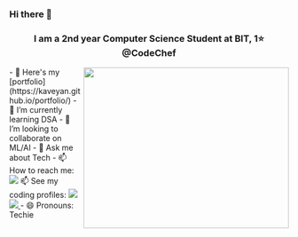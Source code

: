 ### Hi there 👋
<h3 align="center">I am a 2nd year Computer Science Student at BIT, 1⭐ @CodeChef</h3>
<img align="right" width="370" height="290" src="https://i.pinimg.com/originals/47/f0/34/47f0342cec72b800463bf003eac1257e.gif">
- 🔭 Here's my [portfolio](https://kaveyan.github.io/portfolio/)                                                 
- 🌱 I’m currently learning DSA
- 👯 I’m looking to collaborate on ML/AI
- 💬 Ask me about Tech
- 📫 How to reach me: <br /><a href="https://www.linkedin.com/in/kaveyan-b-8195ba244/"><img src="https://img.shields.io/badge/LinkedIn-0077B5?style=for-the-badge&logo=linkedin&logoColor=white" /></a>
📫 See my coding profiles: <a href="https://www.codechef.com/users/kaveyanb"><img src="https://img.shields.io/badge/Codechef-%23B92B27.svg?&style=for-the-badge&logo=Codechef&logoColor=white" /></a>  <a href="https://leetcode.com/u/kaveyanb/"><img src="https://img.shields.io/badge/-LeetCode-FFA116?style=for-the-badge&logo=LeetCode&logoColor=black" /> </a> 
- 😄 Pronouns: Techie


